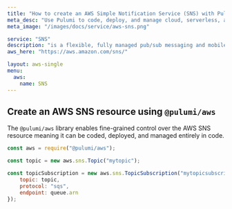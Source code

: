```yaml
---
title: "How to create an AWS Simple Notification Service (SNS) with Pulumi"
meta_desc: "Use Pulumi to code, deploy, and manage cloud, serverless, and container apps and infrastructure"
meta_image: "/images/docs/service/aws-sns.png"

service: "SNS"
description: "is a flexible, fully managed pub/sub messaging and mobile notifications service for coordinating the delivery of messages to subscribing endpoints and clients"
aws_here: "https://aws.amazon.com/sns/"

layout: aws-single
menu:
  aws:
    name: SNS
---
```


## Create an AWS SNS resource using `@pulumi/aws`

The `@pulumi/aws` library enables fine-grained control over the AWS SNS resource meaning it can be coded, deployed, and managed entirely in code.

```javascript
const aws = require("@pulumi/aws");

const topic = new aws.sns.Topic("mytopic");

const topicSubscription = new aws.sns.TopicSubscription("mytopicsubscription", {
    topic: topic,
    protocol: "sqs",
    endpoint: queue.arn
});
```
